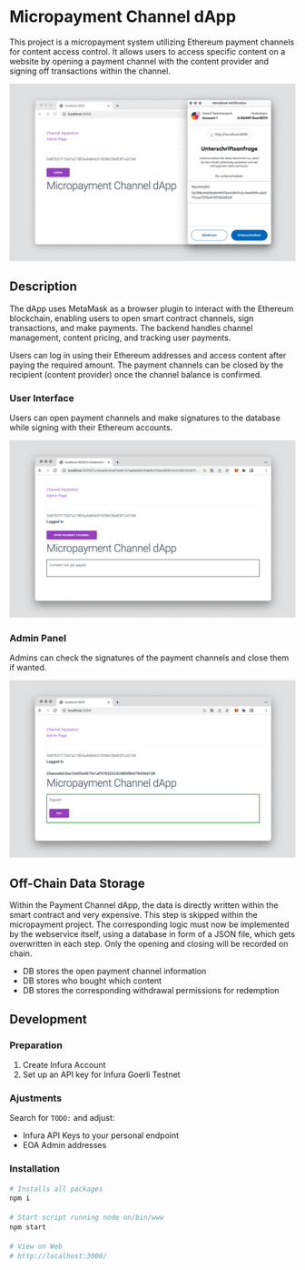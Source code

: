 # Micropayment Channel dApp

This project is a micropayment system utilizing Ethereum payment channels for content access control. It allows users to access specific content on a website by opening a payment channel with the content provider and signing off transactions within the channel.

![Micro Channel Payments 1](/img/micropayment-dapp-1.png)

## Description

The dApp uses MetaMask as a browser plugin to interact with the Ethereum blockchain, enabling users to open smart contract channels, sign transactions, and make payments. The backend handles channel management, content pricing, and tracking user payments.

Users can log in using their Ethereum addresses and access content after paying the required amount. The payment channels can be closed by the recipient (content provider) once the channel balance is confirmed.

### User Interface

Users can open payment channels and make signatures to the database while signing with their Ethereum accounts.

![Micro Channel Payments 2](/img/micropayment-dapp-2.png)

### Admin Panel

Admins can check the signatures of the payment channels and close them if wanted.

![Micro Channel Payments 3](/img/micropayment-dapp-3.png)

## Off-Chain Data Storage

Within the Payment Channel dApp, the data is directly written within the smart contract and very expensive. This step is skipped within the micropayment project. The corresponding logic must now be implemented by the webservice itself, using a database in form of a JSON file, which gets overwritten in each step. Only the opening and closing will be recorded on chain.

- DB stores the open payment channel information
- DB stores who bought which content
- DB stores the corresponding withdrawal permissions for redemption

## Development

### Preparation

1. Create Infura Account
2. Set up an API key for Infura Goerli Testnet

### Ajustments

Search for `TODO:` and adjust:

- Infura API Keys to your personal endpoint
- EOA Admin addresses

### Installation

```bash
# Installs all packages
npm i

# Start script running node on/bin/www
npm start

# View on Web
# http://localhost:3000/
```
